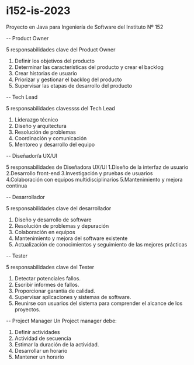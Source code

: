 # i152-is-2023

Proyecto en Java para Ingeniería de Software del Instituto Nº 152

-- Product Owner

5 responsabilidades clave del Product Owner
1. Definir los objetivos del producto
2. Determinar las características del producto y crear el backlog
3. Crear historias de usuario
4. Priorizar y gestionar el backlog del producto
5. Supervisar las etapas de desarrollo del producto

-- Tech Lead

5 responsabilidades clavessss del Tech Lead
1. Liderazgo técnico
2. Diseño y arquitectura
3. Resolución de problemas
4. Coordinación y comunicación
5. Mentoreo y desarrollo del equipo

-- Diseñador/a UX/UI

5 responsabilidades de Diseñadora UX/UI
1.Diseño de la interfaz de usuario
2.Desarrollo front-end
3.Investigación y pruebas de usuarios
4.Colaboración con equipos multidisciplinarios
5.Mantenimiento y mejora continua

-- Desarrollador

5 responsabilidades clave del desarrollador
1. Diseño y desarrollo de software
2. Resolución de problemas y depuración
3. Colaboración en equipos
4. Mantenimiento y mejora del software existente
5. Actualización de conocimientos y seguimiento de las mejores prácticas

-- Tester 

5 responsabilidades clave del Tester 
1. Detectar potenciales fallos.
2. Escribir informes de fallos.
3. Proporcionar garantía de calidad.
4. Supervisar aplicaciones y sistemas de software.
5. Reunirse con usuarios del sistema para comprender el alcance de los proyectos.

-- Project Manager
Un Project manager debe:

1. Definir actividades
2. Actividad de secuencia
3. Estimar la duración de la actividad.
4. Desarrollar un horario
5. Mantener un horario

